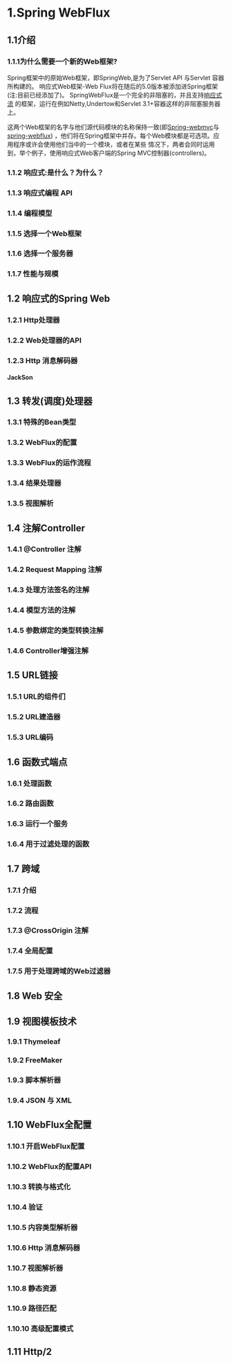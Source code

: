 # 1.Spring WebFlux
## 1.1介绍
### 1.1.1为什么需要一个新的Web框架?
Spring框架中的原始Web框架，即SpringWeb,是为了Servlet API 与Servlet 容器所构建的。
响应式Web框架-Web Flux将在随后的5.0版本被添加进Spring框架(注:目前已经添加了)。
SpringWebFlux是一个完全的非阻塞的，并且支持[响应式流](http://www.reactive-streams.org/)
的框架，运行在例如Netty,Undertow和Servlet 3.1+容器这样的非阻塞服务器上。

这两个Web框架的名字与他们源代码模块的名称保持一致(即[Spring-webmvc](https://github.com/spring-projects/spring-framework/tree/master/spring-webmvc)与[spring-webflux](https://github.com/spring-projects/spring-framework/tree/master/spring-webflux))
，他们将在Spring框架中并存。每个Web模块都是可选项。应用程序或许会使用他们当中的一个模块，或者在某些
情况下，两者会同时运用到，举个例子，使用响应式Web客户端的Spring MVC控制器(controllers)。

### 1.1.2 响应式:是什么？为什么？

### 1.1.3 响应式编程 API

### 1.1.4 编程模型

### 1.1.5 选择一个Web框架

### 1.1.6 选择一个服务器

### 1.1.7 性能与规模

## 1.2 响应式的Spring Web

### 1.2.1 Http处理器

### 1.2.2 Web处理器的API

### 1.2.3 Http 消息解码器

#### JackSon

## 1.3 转发(调度)处理器

### 1.3.1 特殊的Bean类型

### 1.3.2 WebFlux的配置

### 1.3.3 WebFlux的运作流程

### 1.3.4 结果处理器

### 1.3.5 视图解析

## 1.4 注解Controller

### 1.4.1 @Controller 注解

### 1.4.2 Request Mapping 注解

### 1.4.3 处理方法签名的注解

### 1.4.4 模型方法的注解

### 1.4.5 参数绑定的类型转换注解

### 1.4.6 Controller增强注解

## 1.5 URL链接

### 1.5.1 URL的组件们

### 1.5.2 URL建造器

### 1.5.3 URL编码

## 1.6 函数式端点

### 1.6.1 处理函数

### 1.6.2 路由函数

### 1.6.3 运行一个服务

### 1.6.4 用于过滤处理的函数

## 1.7 跨域

### 1.7.1 介绍

### 1.7.2 流程

### 1.7.3 @CrossOrigin 注解

### 1.7.4 全局配置

### 1.7.5 用于处理跨域的Web过滤器

## 1.8 Web 安全

## 1.9 视图模板技术

### 1.9.1 Thymeleaf

### 1.9.2 FreeMaker

### 1.9.3 脚本解析器

### 1.9.4 JSON 与 XML

## 1.10 WebFlux全配置

### 1.10.1 开启WebFlux配置

### 1.10.2 WebFlux的配置API

### 1.10.3 转换与格式化

### 1.10.4 验证

### 1.10.5 内容类型解析器

### 1.10.6 Http 消息解码器

### 1.10.7 视图解析器

### 1.10.8 静态资源

### 1.10.9 路径匹配

### 1.10.10 高级配置模式

## 1.11 Http/2


